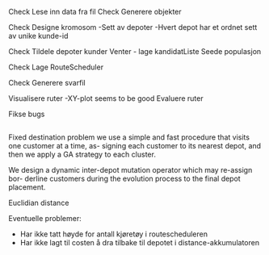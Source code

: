 Check Lese inn data fra fil
Check Generere objekter

Check Designe kromosom
-Sett av depoter
-Hvert depot har et ordnet sett av unike kunde-id

Check Tildele depoter kunder
Venter - lage kandidatListe
Seede populasjon

Check Lage RouteScheduler

Check Generere svarfil

Visualisere ruter
-XY-plot seems to be good
Evaluere ruter

Fikse bugs


##
Fixed destination problem
we use a simple and fast procedure that visits one customer at a time, as-
signing each customer to its nearest depot, and then we apply a GA strategy to each
cluster.

We design a dynamic inter-depot mutation operator which may re-assign bor-
derline customers during the evolution process to the final depot placement.

Euclidian distance

Eventuelle problemer:
- Har ikke tatt høyde for antall kjøretøy i routescheduleren
- Har ikke lagt til costen å dra tilbake til depotet i distance-akkumulatoren
